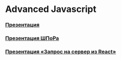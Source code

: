 # Advanced Javascript

### [Презентация](https://kontur-courses.github.io/advanced-js/index.html#/)
### [Презентация ШПоРа](https://kontur-courses.github.io/advanced-js/index-shpora.html#/)
### [Презентация «Запрос на сервер из React»](https://kontur-courses.github.io/advanced-js/react-server-presentation.html#/)